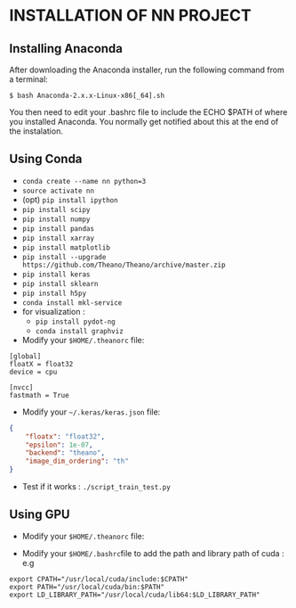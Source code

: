 INSTALLATION OF NN PROJECT
==========================

Installing Anaconda
-------------------
After downloading the Anaconda installer, run the following command from a terminal:
```Shell
$ bash Anaconda-2.x.x-Linux-x86[_64].sh
```
You then need to edit your .bashrc file to include the ECHO $PATH of where you installed Anaconda.
You normally get notified about this at the end of the instalation.

Using Conda
-----------
* `conda create --name nn python=3`
* `source activate nn`
* (opt) `pip install ipython`
* `pip install scipy`
* `pip install numpy`
* `pip install pandas`
* `pip install xarray`
* `pip install matplotlib`
* `pip install --upgrade https://github.com/Theano/Theano/archive/master.zip`
* `pip install keras`
* `pip install sklearn`
* `pip install h5py`
* `conda install mkl-service`
* for visualization :
  * `pip install pydot-ng`
  * `conda install graphviz`
* Modify your `$HOME/.theanorc` file:
```Shell
[global]
floatX = float32
device = cpu

[nvcc]
fastmath = True
```
* Modify your `~/.keras/keras.json` file:
```JSON
{
    "floatx": "float32",
    "epsilon": 1e-07,
    "backend": "theano",
    "image_dim_ordering": "th"
}
```
* Test if it works : `./script_train_test.py`

Using GPU
---------
* Modify your `$HOME/.theanorc` file:

* Modify your `$HOME/.bashrc`file to add the path and library path of cuda :
e.g
```
export CPATH="/usr/local/cuda/include:$CPATH"
export PATH="/usr/local/cuda/bin:$PATH"
export LD_LIBRARY_PATH="/usr/local/cuda/lib64:$LD_LIBRARY_PATH"

